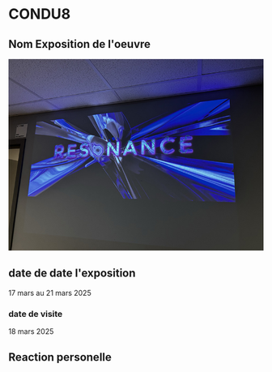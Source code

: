 # CONDU8

## Nom Exposition de l'oeuvre

<img src="../expo_finissant/media/resonance.jpg" >

## date de date l'exposition

17 mars au 21 mars 2025

### date de visite

18 mars 2025

## Reaction personelle


